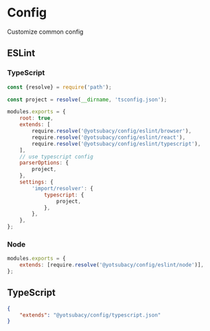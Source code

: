 # Config

Customize common config

## ESLint

### TypeScript

```js
const {resolve} = require('path');

const project = resolve(__dirname, 'tsconfig.json');

modules.exports = {
    root: true,
    extends: [
        require.resolve('@yotsubacy/config/eslint/browser'),
        require.resolve('@yotsubacy/config/eslint/react'),
        require.resolve('@yotsubacy/config/eslint/typescript'),
    ],
    // use typescript config
    parserOptions: {
        project,
    },
    settings: {
        'import/resolver': {
            typescript: {
                project,
            },
        },
    },
};
```

### Node

```js
modules.exports = {
    extends: [require.resolve('@yotsubacy/config/eslint/node')],
};
```

## TypeScript

```json
{
    "extends": "@yotsubacy/config/typescript.json"
}
```
